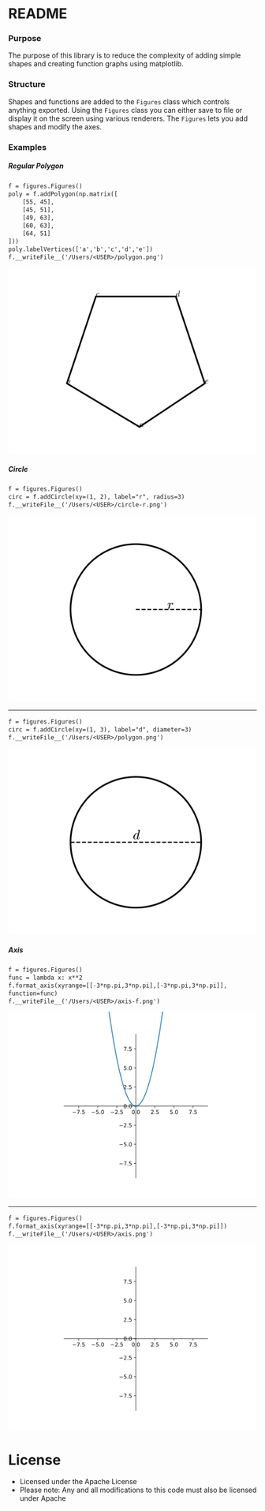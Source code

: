 # README

### Purpose
The purpose of this library is to reduce the complexity of adding simple shapes
and creating function graphs using matplotlib.

### Structure
Shapes and functions are added to the `Figures` class which controls anything exported.
Using the `Figures` class you can either save to file or display it on the screen using various renderers.
The `Figures` lets you add shapes and modify the axes.

### Examples
##### Regular Polygon


    f = figures.Figures()
    poly = f.addPolygon(np.matrix([
	    [55, 45],
	    [45, 51],
	    [49, 63],
	    [60, 63],
	    [64, 51]
    ]))
    poly.labelVertices(['a','b','c','d','e'])
	f.__writeFile__('/Users/<USER>/polygon.png')

![Regular Polygon](images/polygon.png "Regular Polygon")

##### Circle


    f = figures.Figures()
    circ = f.addCircle(xy=(1, 2), label="r", radius=3)
	f.__writeFile__('/Users/<USER>/circle-r.png')

![Circle (Radius)](images/circle-r.png "Circle (Radius)")

---

	f = figures.Figures()
	circ = f.addCircle(xy=(1, 3), label="d", diameter=3)
	f.__writeFile__('/Users/<USER>/polygon.png')

![Circle (Diameter)](images/circle-d.png "Circle (Diameter)")

##### Axis


	f = figures.Figures()
	func = lambda x: x**2
	f.format_axis(xyrange=[[-3*np.pi,3*np.pi],[-3*np.pi,3*np.pi]], function=func)
	f.__writeFile__('/Users/<USER>/axis-f.png')

![Axis (with Function)](images/axis-f.png "Axis (with Function)")


---

	f = figures.Figures()
	f.format_axis(xyrange=[[-3*np.pi,3*np.pi],[-3*np.pi,3*np.pi]])
	f.__writeFile__('/Users/<USER>/axis.png')

![Axis](images/axis.png "Axis")



# License

* Licensed under the Apache License
* Please note: Any and all modifications to this code must also be licensed under Apache
